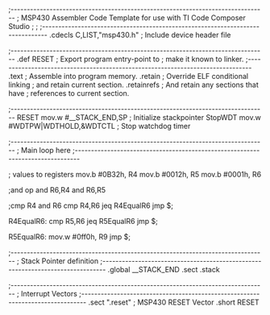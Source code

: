 ;-------------------------------------------------------------------------------
; MSP430 Assembler Code Template for use with TI Code Composer Studio
;
;
;-------------------------------------------------------------------------------
            .cdecls C,LIST,"msp430.h"       ; Include device header file
            
;-------------------------------------------------------------------------------
            .def    RESET                   ; Export program entry-point to
                                            ; make it known to linker.
;-------------------------------------------------------------------------------
            .text                           ; Assemble into program memory.
            .retain                         ; Override ELF conditional linking
                                            ; and retain current section.
            .retainrefs                     ; And retain any sections that have
                                            ; references to current section.

;-------------------------------------------------------------------------------
RESET       mov.w   #__STACK_END,SP         ; Initialize stackpointer
StopWDT     mov.w   #WDTPW|WDTHOLD,&WDTCTL  ; Stop watchdog timer


;-------------------------------------------------------------------------------
; Main loop here
;-------------------------------------------------------------------------------

; values to registers
		mov.b #0B32h, R4
		mov.b #0012h, R5
		mov.b #0001h, R6

;and op
		and R6,R4
		and R6,R5

;cmp R4 and R6
		cmp R4,R6
		jeq R4EqualR6
		jmp $; 

R4EqualR6:
		cmp R5,R6
		jeq R5EqualR6
		jmp $; 

R5EqualR6:
		mov.w #0ff0h, R9
		jmp $; 

;-------------------------------------------------------------------------------
; Stack Pointer definition
;-------------------------------------------------------------------------------
            .global __STACK_END
            .sect   .stack
            
;-------------------------------------------------------------------------------
; Interrupt Vectors
;-------------------------------------------------------------------------------
            .sect   ".reset"                ; MSP430 RESET Vector
            .short  RESET
